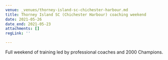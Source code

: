 ```yaml
---
venue: _venues/thorney-island-sc-chichester-harbour.md
title: Thorney Island SC (Chichester Harbour) coaching weekend
date: 2021-05-26
date_end: 2021-05-23
attachments: []
regLink: ''

---
```

Full weekend of training led by professional coaches and 2000 Champions.
